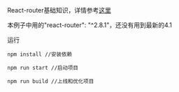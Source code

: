 React-router基础知识，详情参考[这里](./docs/README.md)

本例子中用的"react-router": "^2.8.1"，还没有用到最新的4.1

运行

	npm install //安装依赖

	npm run start //启动项目

	npm run build //上线和优化项目
